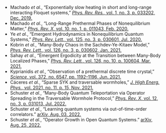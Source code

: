 
 - Machado *et al.*, “Exponentially slow heating in short and long-range interacting Floquet systems,” [*Phys. Rev. Res.*, vol. 1, no. 3, p. 033202, Dec. 2019.](https://doi.org/10.1103/PhysRevResearch.1.033202)
 - Machado *et al.*, “Long-Range Prethermal Phases of Nonequilibrium Matter,” [*Phys. Rev. X*, vol. 10, no. 1, p. 011043, Feb. 2020.](https://doi.org/10.1103/PhysRevX.10.011043)
 - Ye *et al.*, “Emergent Hydrodynamics in Nonequilibrium Quantum Systems,” [*Phys. Rev. Lett.*, vol. 125, no. 3, p. 030601, Jul. 2020.](https://doi.org/10.1103/PhysRevLett.125.030601)
 - Kobrin *et al.*, “Many-Body Chaos in the Sachdev-Ye-Kitaev Model,” [*Phys. Rev. Lett.*, vol. 126, no. 3, p. 030602, Jan. 2021.](https://doi.org/10.1103/PhysRevLett.126.030602)
 - Sahay *et al.*, “Emergent Ergodicity at the Transition between Many-Body Localized Phases,” [*Phys. Rev. Lett.*, vol. 126, no. 10, p. 100604, Mar. 2021.](https://doi.org/10.1103/PhysRevLett.126.100604)
 - Kyprianidis *et al.*, “Observation of a prethermal discrete time crystal,” [*Science*, vol. 372, no. 6547, pp. 1192–1196, Jun. 2021.](https://doi.org/10.1126/science.abg8102)
 - Cáceres *et al.*, “Sparse SYK and traversable wormholes,” [*J. High Energ. Phys.*, vol. 2021, no. 11, p. 15, Nov. 2021.](https://doi.org/10.1007/JHEP11(2021)015)
 - Schuster *et al.*, “Many-Body Quantum Teleportation via Operator Spreading in the Traversable Wormhole Protocol,” [*Phys. Rev. X*, vol. 12, no. 3, p. 031013, Jul. 2022.](https://doi.org/10.1103/PhysRevX.12.031013)
 - Schuster *et al.*, “Learning quantum systems via out-of-time-order correlators.” [arXiv, Aug. 03, 2022.](http://arxiv.org/abs/2208.02254)
 - Schuster *et al.*, “Operator Growth in Open Quantum Systems.” [arXiv, Aug. 25, 2022.](https://doi.org/10.48550/arXiv.2208.12272)
